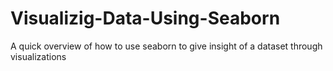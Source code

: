 # Visualizig-Data-Using-Seaborn
A quick overview of how to use seaborn to give insight of a dataset through visualizations
